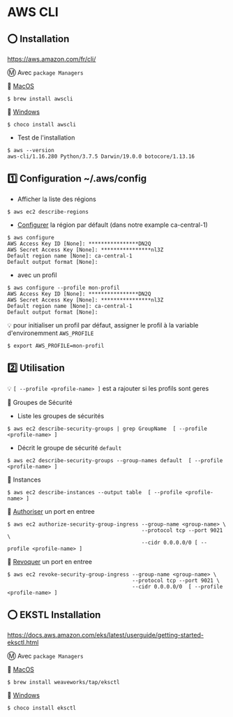 # AWS CLI

## :o: Installation

https://aws.amazon.com/fr/cli/

:m: Avec `package Managers`

:pushpin: [MacOS](https://formulae.brew.sh/formula/awscli)

```
$ brew install awscli
```

:pushpin: [Windows](https://chocolatey.org/packages/awscli)

```
$ choco install awscli
```

* Test de l'installation

```
$ aws --version
aws-cli/1.16.280 Python/3.7.5 Darwin/19.0.0 botocore/1.13.16
```

## :one: Configuration ~/.aws/config

* Afficher la liste des régions

```
$ aws ec2 describe-regions
```

* [Configurer](https://docs.aws.amazon.com/cli/latest/userguide/cli-chap-configure.html) la  région par défault (dans notre example ca-central-1)

```
$ aws configure
AWS Access Key ID [None]: ****************DN2Q
AWS Secret Access Key [None]: ****************nl3Z
Default region name [None]: ca-central-1
Default output format [None]:
```

* avec un profil

```
$ aws configure --profile mon-profil
AWS Access Key ID [None]: ****************DN2Q
AWS Secret Access Key [None]: ****************nl3Z
Default region name [None]: ca-central-1
Default output format [None]:
```

:bulb: pour initialiser un profil par défaut, assigner le profil à la variable d'environemment `AWS_PROFILE`

```
$ export AWS_PROFILE=mon-profil
```

## :two: Utilisation

:bulb: `[ --profile <profile-name> ]` est a rajouter si les profils sont geres

:pushpin:  Groupes de Sécurité

* Liste les groupes de sécurités  

```
$ aws ec2 describe-security-groups | grep GroupName  [ --profile <profile-name> ]
```

* Décrit le groupe de sécurité `default`

```
$ aws ec2 describe-security-groups --group-names default  [ --profile <profile-name> ]
```

:pushpin:  Instances

```
$ aws ec2 describe-instances --output table  [ --profile <profile-name> ]
```

:pushpin:  [Authoriser](https://docs.aws.amazon.com/cli/latest/reference/ec2/authorize-security-group-ingress.html) un port en entree

```
$ aws ec2 authorize-security-group-ingress --group-name <group-name> \
                                           --protocol tcp --port 9021 \
                                           --cidr 0.0.0.0/0 [ --profile <profile-name> ]
```

:pushpin:  [Revoquer](https://docs.aws.amazon.com/cli/latest/reference/ec2/revoke-security-group-ingress.html) un port en entree

```
$ aws ec2 revoke-security-group-ingress --group-name <group-name> \
                                        --protocol tcp --port 9021 \
                                        --cidr 0.0.0.0/0  [ --profile <profile-name> ]
```

## :o: EKSTL Installation

https://docs.aws.amazon.com/eks/latest/userguide/getting-started-eksctl.html

:m: Avec `package Managers`

:pushpin: [MacOS](https://formulae.brew.sh/formula/awscli)

```
$ brew install weaveworks/tap/eksctl
```

:pushpin: [Windows](https://chocolatey.org/packages/awscli)

```
$ choco install eksctl
```
